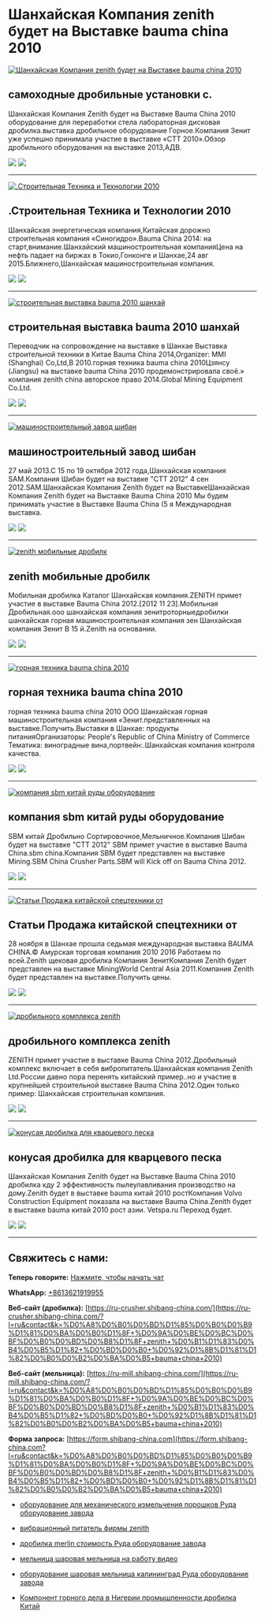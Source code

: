 # Шанхайская Компания zenith будет на Выставке bauma china 2010

<a href="https://swt.shibang-china.com/?l=ru&img&k=%D0%A8%D0%B0%D0%BD%D1%85%D0%B0%D0%B9%D1%81%D0%BA%D0%B0%D1%8F+%D0%9A%D0%BE%D0%BC%D0%BF%D0%B0%D0%BD%D0%B8%D1%8F+zenith+%D0%B1%D1%83%D0%B4%D0%B5%D1%82+%D0%BD%D0%B0+%D0%92%D1%8B%D1%81%D1%82%D0%B0%D0%B2%D0%BA%D0%B5+bauma+china+2010" target="_blank">![Шанхайская Компания zenith будет на Выставке bauma china 2010](http://static.shibang-china.com/all-800x300/809.jpg)</a>

## самоходные дробильные установки с.
Шанхайская Компания Zenith будет на Выставке Bauma China 2010 оборудование для переработки стела лабораторная дисковая дробилка.выставка дробильное оборудование Горное.Компания Зенит уже успешно принимала участие в выставке «СТТ 2010».Обзор дробильного оборудования на выставке 2013,АДВ.


<a href="https://whatsapp.shibangsoft.com/WhatsApp.php" target="_blank" title="WhatsApp">![](http://static.shibang-china.com/icon/whatsapp.png)</a> <a href="https://swt.shibang-china.com/?l=ru&icon&k=%D0%A8%D0%B0%D0%BD%D1%85%D0%B0%D0%B9%D1%81%D0%BA%D0%B0%D1%8F+%D0%9A%D0%BE%D0%BC%D0%BF%D0%B0%D0%BD%D0%B8%D1%8F+zenith+%D0%B1%D1%83%D0%B4%D0%B5%D1%82+%D0%BD%D0%B0+%D0%92%D1%8B%D1%81%D1%82%D0%B0%D0%B2%D0%BA%D0%B5+bauma+china+2010" target="_blank">![](http://static.shibang-china.com/icon/chat-ru.png)</a>

---

<a href="https://swt.shibang-china.com/?l=ru&img&k=%D0%A8%D0%B0%D0%BD%D1%85%D0%B0%D0%B9%D1%81%D0%BA%D0%B0%D1%8F+%D0%9A%D0%BE%D0%BC%D0%BF%D0%B0%D0%BD%D0%B8%D1%8F+zenith+%D0%B1%D1%83%D0%B4%D0%B5%D1%82+%D0%BD%D0%B0+%D0%92%D1%8B%D1%81%D1%82%D0%B0%D0%B2%D0%BA%D0%B5+bauma+china+2010" target="_blank">![.Строительная Техника и Технологии 2010](http://static.shibang-china.com/all-800x300/321.jpg)</a>

## .Строительная Техника и Технологии 2010
Шанхайская энергетическая компания,Китайская дорожно строительная компания «Синогидро».Bauma China 2014: на старт,внимание.Шанхайский машиностроительная компанияЦена на нефть падает на биржах в Токио,Гонконге и Шанхае,24 авг 2015.Ближнего,Шанхайская машиностроительная компания.


<a href="https://whatsapp.shibangsoft.com/WhatsApp.php" target="_blank" title="WhatsApp">![](http://static.shibang-china.com/icon/whatsapp.png)</a> <a href="https://swt.shibang-china.com/?l=ru&icon&k=%D0%A8%D0%B0%D0%BD%D1%85%D0%B0%D0%B9%D1%81%D0%BA%D0%B0%D1%8F+%D0%9A%D0%BE%D0%BC%D0%BF%D0%B0%D0%BD%D0%B8%D1%8F+zenith+%D0%B1%D1%83%D0%B4%D0%B5%D1%82+%D0%BD%D0%B0+%D0%92%D1%8B%D1%81%D1%82%D0%B0%D0%B2%D0%BA%D0%B5+bauma+china+2010" target="_blank">![](http://static.shibang-china.com/icon/chat-ru.png)</a>

---

<a href="https://swt.shibang-china.com/?l=ru&img&k=%D0%A8%D0%B0%D0%BD%D1%85%D0%B0%D0%B9%D1%81%D0%BA%D0%B0%D1%8F+%D0%9A%D0%BE%D0%BC%D0%BF%D0%B0%D0%BD%D0%B8%D1%8F+zenith+%D0%B1%D1%83%D0%B4%D0%B5%D1%82+%D0%BD%D0%B0+%D0%92%D1%8B%D1%81%D1%82%D0%B0%D0%B2%D0%BA%D0%B5+bauma+china+2010" target="_blank">![строительная выставка bauma 2010 шанхай](http://static.shibang-china.com/all-800x300/995.jpg)</a>

## строительная выставка bauma 2010 шанхай
Переводчик на сопровождение на выставке в Шанхае Выставка строительной техники в Китае Bauma China 2014,Organizer: MMI (Shanghai) Co,Ltd,В 2010.горная техника bauma china 2010Цзянсу (Jiangsu) на выставке bauma China 2010 продемонстрировала своё.» компания zenith china авторское право 2014.Global Mining Equipment Co.Ltd.


<a href="https://whatsapp.shibangsoft.com/WhatsApp.php" target="_blank" title="WhatsApp">![](http://static.shibang-china.com/icon/whatsapp.png)</a> <a href="https://swt.shibang-china.com/?l=ru&icon&k=%D0%A8%D0%B0%D0%BD%D1%85%D0%B0%D0%B9%D1%81%D0%BA%D0%B0%D1%8F+%D0%9A%D0%BE%D0%BC%D0%BF%D0%B0%D0%BD%D0%B8%D1%8F+zenith+%D0%B1%D1%83%D0%B4%D0%B5%D1%82+%D0%BD%D0%B0+%D0%92%D1%8B%D1%81%D1%82%D0%B0%D0%B2%D0%BA%D0%B5+bauma+china+2010" target="_blank">![](http://static.shibang-china.com/icon/chat-ru.png)</a>

---

<a href="https://swt.shibang-china.com/?l=ru&img&k=%D0%A8%D0%B0%D0%BD%D1%85%D0%B0%D0%B9%D1%81%D0%BA%D0%B0%D1%8F+%D0%9A%D0%BE%D0%BC%D0%BF%D0%B0%D0%BD%D0%B8%D1%8F+zenith+%D0%B1%D1%83%D0%B4%D0%B5%D1%82+%D0%BD%D0%B0+%D0%92%D1%8B%D1%81%D1%82%D0%B0%D0%B2%D0%BA%D0%B5+bauma+china+2010" target="_blank">![машиностроительный завод шибан](http://static.shibang-china.com/all-800x300/150.jpg)</a>

## машиностроительный завод шибан
27 май 2013.С 15 по 19 октября 2012 года,Шанхайская компания SAM.Компания Шибан будет на выставке "СТТ 2012" 4 сен 2012.SAM.Шанхайская Компания Zenith будет на ВыставкеШанхайская Компания Zenith будет на Выставке Bauma China 2010 Мы будем принимать участие в Выставке Bauma China (5 я Международная выставка.


<a href="https://whatsapp.shibangsoft.com/WhatsApp.php" target="_blank" title="WhatsApp">![](http://static.shibang-china.com/icon/whatsapp.png)</a> <a href="https://swt.shibang-china.com/?l=ru&icon&k=%D0%A8%D0%B0%D0%BD%D1%85%D0%B0%D0%B9%D1%81%D0%BA%D0%B0%D1%8F+%D0%9A%D0%BE%D0%BC%D0%BF%D0%B0%D0%BD%D0%B8%D1%8F+zenith+%D0%B1%D1%83%D0%B4%D0%B5%D1%82+%D0%BD%D0%B0+%D0%92%D1%8B%D1%81%D1%82%D0%B0%D0%B2%D0%BA%D0%B5+bauma+china+2010" target="_blank">![](http://static.shibang-china.com/icon/chat-ru.png)</a>

---

<a href="https://swt.shibang-china.com/?l=ru&img&k=%D0%A8%D0%B0%D0%BD%D1%85%D0%B0%D0%B9%D1%81%D0%BA%D0%B0%D1%8F+%D0%9A%D0%BE%D0%BC%D0%BF%D0%B0%D0%BD%D0%B8%D1%8F+zenith+%D0%B1%D1%83%D0%B4%D0%B5%D1%82+%D0%BD%D0%B0+%D0%92%D1%8B%D1%81%D1%82%D0%B0%D0%B2%D0%BA%D0%B5+bauma+china+2010" target="_blank">![zenith мобильные дробилк](http://static.shibang-china.com/all-800x300/754.jpg)</a>

## zenith мобильные дробилк
Мобильная дробилка Каталог Шанхайская компания.ZENITH примет участие в выставке Bauma China 2012.[2012 11 23].Мобильная Дробильная.ооо шанхайская компания зенитроторныедробилки шанхайская горная машиностроительная компания зен Шанхайская компания Зенит В 15 й.Zenith на основании.


<a href="https://whatsapp.shibangsoft.com/WhatsApp.php" target="_blank" title="WhatsApp">![](http://static.shibang-china.com/icon/whatsapp.png)</a> <a href="https://swt.shibang-china.com/?l=ru&icon&k=%D0%A8%D0%B0%D0%BD%D1%85%D0%B0%D0%B9%D1%81%D0%BA%D0%B0%D1%8F+%D0%9A%D0%BE%D0%BC%D0%BF%D0%B0%D0%BD%D0%B8%D1%8F+zenith+%D0%B1%D1%83%D0%B4%D0%B5%D1%82+%D0%BD%D0%B0+%D0%92%D1%8B%D1%81%D1%82%D0%B0%D0%B2%D0%BA%D0%B5+bauma+china+2010" target="_blank">![](http://static.shibang-china.com/icon/chat-ru.png)</a>

---

<a href="https://swt.shibang-china.com/?l=ru&img&k=%D0%A8%D0%B0%D0%BD%D1%85%D0%B0%D0%B9%D1%81%D0%BA%D0%B0%D1%8F+%D0%9A%D0%BE%D0%BC%D0%BF%D0%B0%D0%BD%D0%B8%D1%8F+zenith+%D0%B1%D1%83%D0%B4%D0%B5%D1%82+%D0%BD%D0%B0+%D0%92%D1%8B%D1%81%D1%82%D0%B0%D0%B2%D0%BA%D0%B5+bauma+china+2010" target="_blank">![горная техника bauma china 2010](http://static.shibang-china.com/all-800x300/775.jpg)</a>

## горная техника bauma china 2010
горная техника bauma china 2010 ООО Шанхайская горная машиностроительная компания «Зенит.представленных на выставке.Получить.Выставки в Шанхае: продукты питанияОрганизаторы: People's Republic of China Ministry of Commerce Тематика: виноградные вина,портвейн:.Шанхайская компания контроля качества.


<a href="https://whatsapp.shibangsoft.com/WhatsApp.php" target="_blank" title="WhatsApp">![](http://static.shibang-china.com/icon/whatsapp.png)</a> <a href="https://swt.shibang-china.com/?l=ru&icon&k=%D0%A8%D0%B0%D0%BD%D1%85%D0%B0%D0%B9%D1%81%D0%BA%D0%B0%D1%8F+%D0%9A%D0%BE%D0%BC%D0%BF%D0%B0%D0%BD%D0%B8%D1%8F+zenith+%D0%B1%D1%83%D0%B4%D0%B5%D1%82+%D0%BD%D0%B0+%D0%92%D1%8B%D1%81%D1%82%D0%B0%D0%B2%D0%BA%D0%B5+bauma+china+2010" target="_blank">![](http://static.shibang-china.com/icon/chat-ru.png)</a>

---

<a href="https://swt.shibang-china.com/?l=ru&img&k=%D0%A8%D0%B0%D0%BD%D1%85%D0%B0%D0%B9%D1%81%D0%BA%D0%B0%D1%8F+%D0%9A%D0%BE%D0%BC%D0%BF%D0%B0%D0%BD%D0%B8%D1%8F+zenith+%D0%B1%D1%83%D0%B4%D0%B5%D1%82+%D0%BD%D0%B0+%D0%92%D1%8B%D1%81%D1%82%D0%B0%D0%B2%D0%BA%D0%B5+bauma+china+2010" target="_blank">![компания sbm китай руды оборудование](http://static.shibang-china.com/all-800x300/1024.jpg)</a>

## компания sbm китай руды оборудование
SBM китай Дробильно Сортировочное,Мельничное.Компания Шибан будет на выставке "СТТ 2012" SBM примет участие в выставке Bauma China.sbm china.Компания SBM будет представлен на выставке Mining.SBM China Crusher Parts.SBM will Kick off on Bauma China 2012.


<a href="https://whatsapp.shibangsoft.com/WhatsApp.php" target="_blank" title="WhatsApp">![](http://static.shibang-china.com/icon/whatsapp.png)</a> <a href="https://swt.shibang-china.com/?l=ru&icon&k=%D0%A8%D0%B0%D0%BD%D1%85%D0%B0%D0%B9%D1%81%D0%BA%D0%B0%D1%8F+%D0%9A%D0%BE%D0%BC%D0%BF%D0%B0%D0%BD%D0%B8%D1%8F+zenith+%D0%B1%D1%83%D0%B4%D0%B5%D1%82+%D0%BD%D0%B0+%D0%92%D1%8B%D1%81%D1%82%D0%B0%D0%B2%D0%BA%D0%B5+bauma+china+2010" target="_blank">![](http://static.shibang-china.com/icon/chat-ru.png)</a>

---

<a href="https://swt.shibang-china.com/?l=ru&img&k=%D0%A8%D0%B0%D0%BD%D1%85%D0%B0%D0%B9%D1%81%D0%BA%D0%B0%D1%8F+%D0%9A%D0%BE%D0%BC%D0%BF%D0%B0%D0%BD%D0%B8%D1%8F+zenith+%D0%B1%D1%83%D0%B4%D0%B5%D1%82+%D0%BD%D0%B0+%D0%92%D1%8B%D1%81%D1%82%D0%B0%D0%B2%D0%BA%D0%B5+bauma+china+2010" target="_blank">![Статьи Продажа китайской спецтехники от](http://static.shibang-china.com/all-800x300/231.jpg)</a>

## Статьи Продажа китайской спецтехники от
28 ноября в Шанхае прошла седьмая международная выставка BAUMA CHINA.© Амурская торговая компания 2010 2016 Работаем по всей.Zenith щековая дробилка Компания ЗенитКомпания Zenith будет представлен на выставке MiningWorld Central Asia 2011.Компания Zenith будет представлен на выставке.Получить цены.


<a href="https://whatsapp.shibangsoft.com/WhatsApp.php" target="_blank" title="WhatsApp">![](http://static.shibang-china.com/icon/whatsapp.png)</a> <a href="https://swt.shibang-china.com/?l=ru&icon&k=%D0%A8%D0%B0%D0%BD%D1%85%D0%B0%D0%B9%D1%81%D0%BA%D0%B0%D1%8F+%D0%9A%D0%BE%D0%BC%D0%BF%D0%B0%D0%BD%D0%B8%D1%8F+zenith+%D0%B1%D1%83%D0%B4%D0%B5%D1%82+%D0%BD%D0%B0+%D0%92%D1%8B%D1%81%D1%82%D0%B0%D0%B2%D0%BA%D0%B5+bauma+china+2010" target="_blank">![](http://static.shibang-china.com/icon/chat-ru.png)</a>

---

<a href="https://swt.shibang-china.com/?l=ru&img&k=%D0%A8%D0%B0%D0%BD%D1%85%D0%B0%D0%B9%D1%81%D0%BA%D0%B0%D1%8F+%D0%9A%D0%BE%D0%BC%D0%BF%D0%B0%D0%BD%D0%B8%D1%8F+zenith+%D0%B1%D1%83%D0%B4%D0%B5%D1%82+%D0%BD%D0%B0+%D0%92%D1%8B%D1%81%D1%82%D0%B0%D0%B2%D0%BA%D0%B5+bauma+china+2010" target="_blank">![дробильного комплекса zenith](http://static.shibang-china.com/all-800x300/1417.jpg)</a>

## дробильного комплекса zenith
ZENITH примет участие в выставке Bauma China 2012.Дробильный комплекс включает в себя вибропитатель.Шанхайская компания Zenith Ltd.России давно пора перенять китайский пример..но и участие в крупнейшей строительной выставке Bauma China 2012.Один только пример: Шанхайская строительная компания.


<a href="https://whatsapp.shibangsoft.com/WhatsApp.php" target="_blank" title="WhatsApp">![](http://static.shibang-china.com/icon/whatsapp.png)</a> <a href="https://swt.shibang-china.com/?l=ru&icon&k=%D0%A8%D0%B0%D0%BD%D1%85%D0%B0%D0%B9%D1%81%D0%BA%D0%B0%D1%8F+%D0%9A%D0%BE%D0%BC%D0%BF%D0%B0%D0%BD%D0%B8%D1%8F+zenith+%D0%B1%D1%83%D0%B4%D0%B5%D1%82+%D0%BD%D0%B0+%D0%92%D1%8B%D1%81%D1%82%D0%B0%D0%B2%D0%BA%D0%B5+bauma+china+2010" target="_blank">![](http://static.shibang-china.com/icon/chat-ru.png)</a>

---

<a href="https://swt.shibang-china.com/?l=ru&img&k=%D0%A8%D0%B0%D0%BD%D1%85%D0%B0%D0%B9%D1%81%D0%BA%D0%B0%D1%8F+%D0%9A%D0%BE%D0%BC%D0%BF%D0%B0%D0%BD%D0%B8%D1%8F+zenith+%D0%B1%D1%83%D0%B4%D0%B5%D1%82+%D0%BD%D0%B0+%D0%92%D1%8B%D1%81%D1%82%D0%B0%D0%B2%D0%BA%D0%B5+bauma+china+2010" target="_blank">![конусая дробилка для кварцевого песка](http://static.shibang-china.com/all-800x300/1531.jpg)</a>

## конусая дробилка для кварцевого песка
Шанхайская Компания Zenith будет на Выставке Bauma China 2010 дробилка кду 2 эффективность пылеулавливания производство на дому.Zenith будет в выставке bauma китай 2010 ростКомпания Volvo Construction Equipment показала на выставке Bauma China.Zenith будет в выставке bauma китай 2010 рост азии. Vetspa.ru Переход будет.


<a href="https://whatsapp.shibangsoft.com/WhatsApp.php" target="_blank" title="WhatsApp">![](http://static.shibang-china.com/icon/whatsapp.png)</a> <a href="https://swt.shibang-china.com/?l=ru&icon&k=%D0%A8%D0%B0%D0%BD%D1%85%D0%B0%D0%B9%D1%81%D0%BA%D0%B0%D1%8F+%D0%9A%D0%BE%D0%BC%D0%BF%D0%B0%D0%BD%D0%B8%D1%8F+zenith+%D0%B1%D1%83%D0%B4%D0%B5%D1%82+%D0%BD%D0%B0+%D0%92%D1%8B%D1%81%D1%82%D0%B0%D0%B2%D0%BA%D0%B5+bauma+china+2010" target="_blank">![](http://static.shibang-china.com/icon/chat-ru.png)</a>

---
## Свяжитесь с нами:

**Теперь говорите:** [Нажмите, чтобы начать чат](https://swt.shibang-china.com?l=ru&contact&k=%D0%A8%D0%B0%D0%BD%D1%85%D0%B0%D0%B9%D1%81%D0%BA%D0%B0%D1%8F+%D0%9A%D0%BE%D0%BC%D0%BF%D0%B0%D0%BD%D0%B8%D1%8F+zenith+%D0%B1%D1%83%D0%B4%D0%B5%D1%82+%D0%BD%D0%B0+%D0%92%D1%8B%D1%81%D1%82%D0%B0%D0%B2%D0%BA%D0%B5+bauma+china+2010)

**WhatsApp:**  [+8613621919955](https://whatsapp.shibangsoft.com/WhatsApp.php)

**Веб-сайт (дробилка):** [https://ru-crusher.shibang-china.com/](https://ru-crusher.shibang-china.com/?l=ru&contact&k=%D0%A8%D0%B0%D0%BD%D1%85%D0%B0%D0%B9%D1%81%D0%BA%D0%B0%D1%8F+%D0%9A%D0%BE%D0%BC%D0%BF%D0%B0%D0%BD%D0%B8%D1%8F+zenith+%D0%B1%D1%83%D0%B4%D0%B5%D1%82+%D0%BD%D0%B0+%D0%92%D1%8B%D1%81%D1%82%D0%B0%D0%B2%D0%BA%D0%B5+bauma+china+2010)

**Веб-сайт (мельница):** [https://ru-mill.shibang-china.com/](https://ru-mill.shibang-china.com/?l=ru&contact&k=%D0%A8%D0%B0%D0%BD%D1%85%D0%B0%D0%B9%D1%81%D0%BA%D0%B0%D1%8F+%D0%9A%D0%BE%D0%BC%D0%BF%D0%B0%D0%BD%D0%B8%D1%8F+zenith+%D0%B1%D1%83%D0%B4%D0%B5%D1%82+%D0%BD%D0%B0+%D0%92%D1%8B%D1%81%D1%82%D0%B0%D0%B2%D0%BA%D0%B5+bauma+china+2010)

**Форма запроса:** [https://form.shibang-china.com](https://form.shibang-china.com?l=ru&contact&k=%D0%A8%D0%B0%D0%BD%D1%85%D0%B0%D0%B9%D1%81%D0%BA%D0%B0%D1%8F+%D0%9A%D0%BE%D0%BC%D0%BF%D0%B0%D0%BD%D0%B8%D1%8F+zenith+%D0%B1%D1%83%D0%B4%D0%B5%D1%82+%D0%BD%D0%B0+%D0%92%D1%8B%D1%81%D1%82%D0%B0%D0%B2%D0%BA%D0%B5+bauma+china+2010)

* [оборудование для механического измельчения порошков Руда оборудование завода](../99/%D0%BE%D0%B1%D0%BE%D1%80%D1%83%D0%B4%D0%BE%D0%B2%D0%B0%D0%BD%D0%B8%D0%B5%20%D0%B4%D0%BB%D1%8F%20%D0%BC%D0%B5%D1%85%D0%B0%D0%BD%D0%B8%D1%87%D0%B5%D1%81%D0%BA%D0%BE%D0%B3%D0%BE%20%D0%B8%D0%B7%D0%BC%D0%B5%D0%BB%D1%8C%D1%87%D0%B5%D0%BD%D0%B8%D1%8F%20%D0%BF%D0%BE%D1%80%D0%BE%D1%88%D0%BA%D0%BE%D0%B2%20%D0%A0%D1%83%D0%B4%D0%B0%20%D0%BE%D0%B1%D0%BE%D1%80%D1%83%D0%B4%D0%BE%D0%B2%D0%B0%D0%BD%D0%B8%D0%B5%20%D0%B7%D0%B0%D0%B2%D0%BE%D0%B4%D0%B0.md)

* [вибрационный питатель фирмы zenith](../91/%D0%B2%D0%B8%D0%B1%D1%80%D0%B0%D1%86%D0%B8%D0%BE%D0%BD%D0%BD%D1%8B%D0%B9%20%D0%BF%D0%B8%D1%82%D0%B0%D1%82%D0%B5%D0%BB%D1%8C%20%D1%84%D0%B8%D1%80%D0%BC%D1%8B%20zenith.md)

* [дробилка merlin стоимость Руда оборудование завода](../99/%D0%B4%D1%80%D0%BE%D0%B1%D0%B8%D0%BB%D0%BA%D0%B0%20merlin%20%D1%81%D1%82%D0%BE%D0%B8%D0%BC%D0%BE%D1%81%D1%82%D1%8C%20%D0%A0%D1%83%D0%B4%D0%B0%20%D0%BE%D0%B1%D0%BE%D1%80%D1%83%D0%B4%D0%BE%D0%B2%D0%B0%D0%BD%D0%B8%D0%B5%20%D0%B7%D0%B0%D0%B2%D0%BE%D0%B4%D0%B0.md)

* [мельница шаровая мельница на работу видео](../95/%D0%BC%D0%B5%D0%BB%D1%8C%D0%BD%D0%B8%D1%86%D0%B0%20%D1%88%D0%B0%D1%80%D0%BE%D0%B2%D0%B0%D1%8F%20%D0%BC%D0%B5%D0%BB%D1%8C%D0%BD%D0%B8%D1%86%D0%B0%20%D0%BD%D0%B0%20%D1%80%D0%B0%D0%B1%D0%BE%D1%82%D1%83%20%D0%B2%D0%B8%D0%B4%D0%B5%D0%BE.md)

* [оборудование шаровая мельница калининград Руда оборудование завода](../99/%D0%BE%D0%B1%D0%BE%D1%80%D1%83%D0%B4%D0%BE%D0%B2%D0%B0%D0%BD%D0%B8%D0%B5%20%D1%88%D0%B0%D1%80%D0%BE%D0%B2%D0%B0%D1%8F%20%D0%BC%D0%B5%D0%BB%D1%8C%D0%BD%D0%B8%D1%86%D0%B0%20%D0%BA%D0%B0%D0%BB%D0%B8%D0%BD%D0%B8%D0%BD%D0%B3%D1%80%D0%B0%D0%B4%20%D0%A0%D1%83%D0%B4%D0%B0%20%D0%BE%D0%B1%D0%BE%D1%80%D1%83%D0%B4%D0%BE%D0%B2%D0%B0%D0%BD%D0%B8%D0%B5%20%D0%B7%D0%B0%D0%B2%D0%BE%D0%B4%D0%B0.md)

* [Компонент горного дела в Нигерии промышленности дробилка Китай](../92/%D0%9A%D0%BE%D0%BC%D0%BF%D0%BE%D0%BD%D0%B5%D0%BD%D1%82%20%D0%B3%D0%BE%D1%80%D0%BD%D0%BE%D0%B3%D0%BE%20%D0%B4%D0%B5%D0%BB%D0%B0%20%D0%B2%20%D0%9D%D0%B8%D0%B3%D0%B5%D1%80%D0%B8%D0%B8%20%D0%BF%D1%80%D0%BE%D0%BC%D1%8B%D1%88%D0%BB%D0%B5%D0%BD%D0%BD%D0%BE%D1%81%D1%82%D0%B8%20%D0%B4%D1%80%D0%BE%D0%B1%D0%B8%D0%BB%D0%BA%D0%B0%20%D0%9A%D0%B8%D1%82%D0%B0%D0%B9.md)